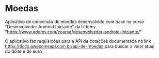 # Moedas
Aplicativo de conversão de moedas desenvolvido com base no curso "Desenvolvedor Android Iniciante" da Udemy "https://www.udemy.com/course/desenvolvedor-android-iniciante/"

O aplicativo faz requisições para a API de cotações documentada no link https://docs.awesomeapi.com.br/api-de-moedas para buscar o valor atual do dólar e do euro
